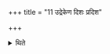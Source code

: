 +++
title = "11 उद्रेकेण दिशः प्रदिश"

+++

<details><summary>थिते</summary>

11. With diśaḥ pradiśaḥ...[^1] (the Pratiprasthātr̥) offers the remaining gravy in each of the directions. with the fifth formula[^2] he offers in the middle (of the fire).  


[^1-2]: TS I.1.3.10.m.
</details>
